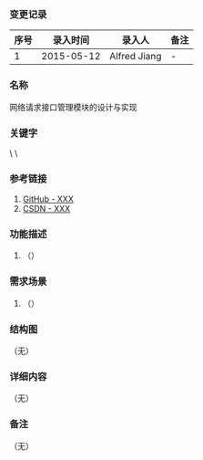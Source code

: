 ### 变更记录
| 序号 | 录入时间 | 录入人 | 备注 |
| -- | -- | -- | -- |
| 1 | 2015-05-12 | Alfred Jiang | - |

### 名称
网络请求接口管理模块的设计与实现

### 关键字
 \  \

### 参考链接
1. [GitHub - XXX](XXX)
2. [CSDN - XXX](XXX)

### 功能描述
1. （）

### 需求场景
1. （）

### 结构图
（无）

### 详细内容
（无）

### 备注
（无）
